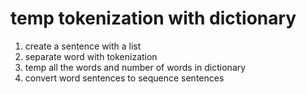 # temp tokenization with dictionary
1. create a sentence with a list
2. separate word with tokenization
3. temp all the words and number of words in dictionary
4. convert word sentences to sequence sentences